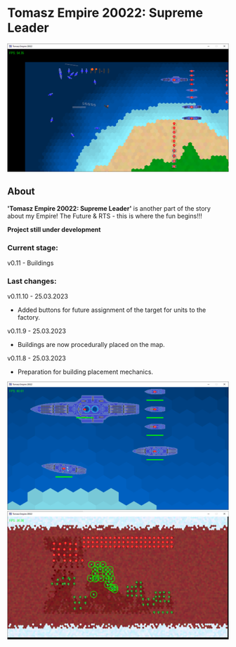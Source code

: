 # Tomasz Empire 20022: Supreme Leader

<p align="center">
  <img src="screens/screenshot1_20230115.png" alt="Tomasz Empire 20022">
</p>

## About
**'Tomasz Empire 20022: Supreme Leader'** is another part of the story about my Empire! The Future &amp; RTS - this is where the fun begins!!!

**Project still under development**

### Current stage:
v0.11 - Buildings

### Last changes:
v0.11.10 - 25.03.2023

* Added buttons for future assignment of the target for units to the factory.

v0.11.9 - 25.03.2023

* Buildings are now procedurally placed on the map.

v0.11.8 - 25.03.2023

* Preparation for building placement mechanics.

<p align="center">
  <img src="screens/screenshot2_20230115.png" alt="Tomasz Empire 20022 - Fleet">
  <br />
  <img src="screens/screenshot3_20230115.png" alt="Tomasz Empire 20022 - Mars poles Map">
</p>

